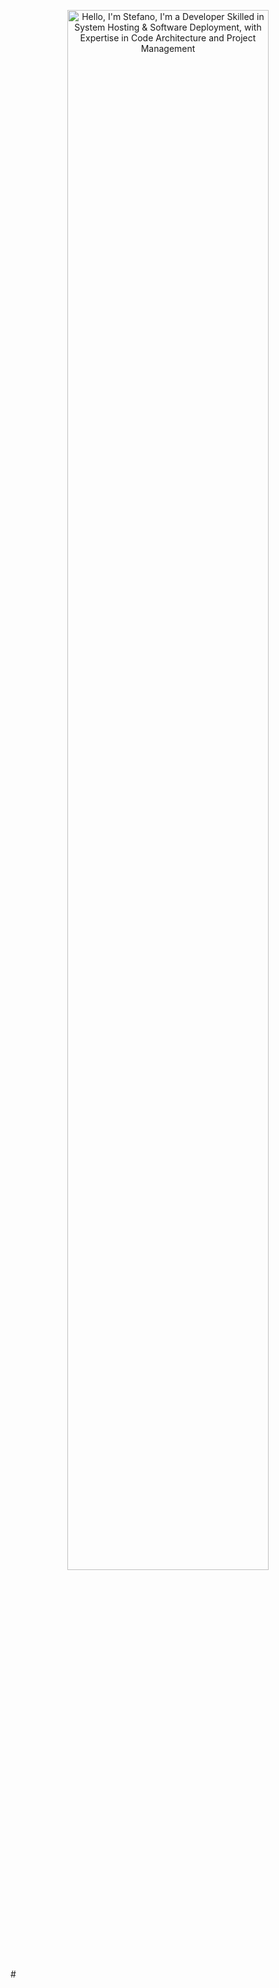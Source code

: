 <p align="center"><a href="https://anuraghazra.github.io"><img width="80%" alt="Hello, I'm Stefano, I'm a Developer Skilled in System Hosting & Software Deployment, with Expertise in Code Architecture and Project Management"/></a></p>
# 

<!--
- 🔭 I’m currently working on ...
- 🌱 I’m currently learning ...
- 👯 I’m looking to collaborate on ...
- 🤔 I’m looking for help with ...
- 💬 Ask me about ...
- 📫 How to reach me: ...
- 😄 Pronouns: ...
- ⚡ Fun fact: ...
-->
